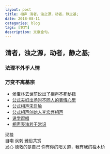 ```yaml
---
layout: post
title: 相声 清者，浊之源，动者，静之基; 
date: 2018-08-11
categories: blog
tags: [玄门]
description: 文章金句。
---
```


## 清者，浊之源，动者，静之基; 

### 法理不外乎人情
### 万变不离基宗

- [侯宝林去世前说出了相声不死秘籍](https://www.bilibili.com/video/av29246621)
- [公式夫妇出场时不同人的表情心里](https://www.bilibili.com/video/av29195945)
- [公式相声宋启瑜](https://www.bilibili.com/video/av29174779)
- [公式相声创始人李宏烨相声](https://www.bilibili.com/video/av29280453)
- [说学逗唱](https://zhidao.baidu.com/question/710648721202182925.html)
- [相声表演若干常识](https://zhuanlan.zhihu.com/p/23250841?refer=menwaitan)


现挂 <br>
自嘲 讽刺 雅俗共赏<br>
发心 德救的是自己 你有你的阳关道，我有我的独木桥<br>
